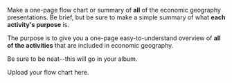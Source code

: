 
Make a one-page flow chart or summary of **all** of the economic geography presentations. Be brief, but be sure to make a simple summary of what **each activity's purpose** is.  
  
The purpose is to give you a one-page easy-to-understand overview of **all of the activities** that are included in economic geography.  
  
Be sure to be neat--this will go in your album.  
  
Upload your flow chart here.